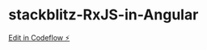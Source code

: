 # stackblitz-RxJS-in-Angular

[Edit in Codeflow ⚡️](https://stackblitz.com/~/github.com/EdgarOceanic/stackblitz-RxJS-in-Angular)